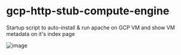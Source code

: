 # gcp-http-stub-compute-engine
Startup script to auto-install & run apache on GCP VM and show VM metadata on it's index page

![image](https://user-images.githubusercontent.com/17558124/183429477-8ef7646a-cc91-46c3-a422-1d7fe437e145.png)

